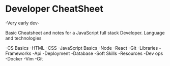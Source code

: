 # Developer CheatSheet


-Very early dev-

Basic Cheatsheet and notes for a JavaScript full stack Developer.
Language and technologies 

-CS Basics
-HTML
-CSS
-JavaScript Basics
-Node
-React
-Git
-Libraries
-Frameworks
-Api
-Deployment
-Database
-Soft Skills
-Resources
-Dev ops
    -Docker
    -Vim
    -Git



